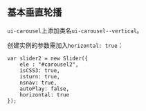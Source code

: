 ## 基本垂直轮播

`ui-carousel`上添加类名`ui-carousel--vertical`。

创建实例的参数需加入`horizontal: true`：
```
var slider2 = new Slider({
    ele : "#carousel2",
    isCSS3: true,
    isturn: true,
    nsnav: true,
    autoPlay: false,
    horizontal: true
});
```

